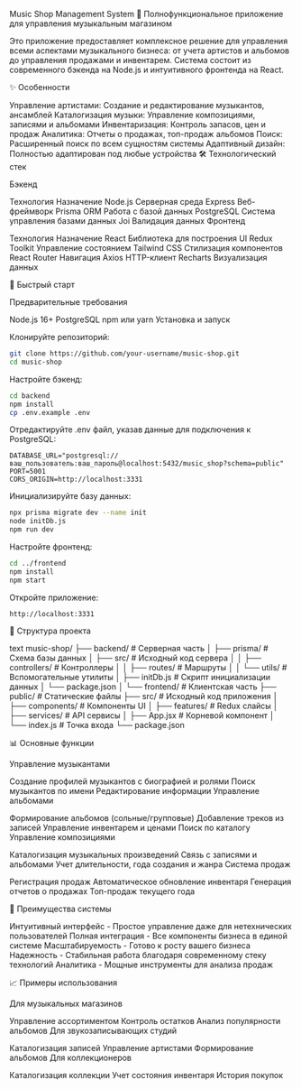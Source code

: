 Music Shop Management System
🎵 Полнофункциональное приложение для управления музыкальным магазином

Это приложение предоставляет комплексное решение для управления всеми аспектами музыкального бизнеса: от учета артистов и альбомов до управления продажами и инвентарем. Система состоит из современного бэкенда на Node.js и интуитивного фронтенда на React.

✨ Особенности

Управление артистами: Создание и редактирование музыкантов, ансамблей
Каталогизация музыки: Управление композициями, записями и альбомами
Инвентаризация: Контроль запасов, цен и продаж
Аналитика: Отчеты о продажах, топ-продаж альбомов
Поиск: Расширенный поиск по всем сущностям системы
Адаптивный дизайн: Полностью адаптирован под любые устройства
🛠 Технологический стек

Бэкенд

Технология	Назначение
Node.js	Серверная среда
Express	Веб-фреймворк
Prisma ORM	Работа с базой данных
PostgreSQL	Система управления базами данных
Joi	Валидация данных
Фронтенд

Технология	Назначение
React	Библиотека для построения UI
Redux Toolkit	Управление состоянием
Tailwind CSS	Стилизация компонентов
React Router	Навигация
Axios	HTTP-клиент
Recharts	Визуализация данных

🚀 Быстрый старт

Предварительные требования

Node.js 16+
PostgreSQL
npm или yarn
Установка и запуск

Клонируйте репозиторий:
```bash
git clone https://github.com/your-username/music-shop.git
cd music-shop
```
Настройте бэкенд:
```bash
cd backend
npm install
cp .env.example .env
```
Отредактируйте .env файл, указав данные для подключения к PostgreSQL:

```env
DATABASE_URL="postgresql://ваш_пользователь:ваш_пароль@localhost:5432/music_shop?schema=public"
PORT=5001
CORS_ORIGIN=http://localhost:3331
```
Инициализируйте базу данных:
```bash
npx prisma migrate dev --name init
node initDb.js
npm run dev
```
Настройте фронтенд:
```bash
cd ../frontend
npm install
npm start
```
Откройте приложение:
```text
http://localhost:3331
```

📂 Структура проекта

text
music-shop/
├── backend/               # Серверная часть
│   ├── prisma/            # Схема базы данных
│   ├── src/               # Исходный код сервера
│   │   ├── controllers/   # Контроллеры
│   │   ├── routes/        # Маршруты
│   │   └── utils/         # Вспомогательные утилиты
│   ├── initDb.js          # Скрипт инициализации данных
│   └── package.json
│
└── frontend/              # Клиентская часть
    ├── public/            # Статические файлы
    ├── src/               # Исходный код приложения
    │   ├── components/    # Компоненты UI
    │   ├── features/      # Redux слайсы
    │   ├── services/      # API сервисы
    │   ├── App.jsx        # Корневой компонент
    │   └── index.js       # Точка входа
    └── package.json
    
📊 Основные функции

Управление музыкантами

Создание профилей музыкантов с биографией и ролями
Поиск музыкантов по имени
Редактирование информации
Управление альбомами

Формирование альбомов (сольные/групповые)
Добавление треков из записей
Управление инвентарем и ценами
Поиск по каталогу
Управление композициями

Каталогизация музыкальных произведений
Связь с записями и альбомами
Учет длительности, года создания и жанра
Система продаж

Регистрация продаж
Автоматическое обновление инвентаря
Генерация отчетов о продажах
Топ-продаж текущего года

🌟 Преимущества системы

Интуитивный интерфейс - Простое управление даже для нетехнических пользователей
Полная интеграция - Все компоненты бизнеса в единой системе
Масштабируемость - Готово к росту вашего бизнеса
Надежность - Стабильная работа благодаря современному стеку технологий
Аналитика - Мощные инструменты для анализа продаж

📈 Примеры использования

Для музыкальных магазинов

Управление ассортиментом
Контроль остатков
Анализ популярности альбомов
Для звукозаписывающих студий

Каталогизация записей
Управление артистами
Формирование альбомов
Для коллекционеров

Каталогизация коллекции
Учет состояния инвентаря
История покупок

